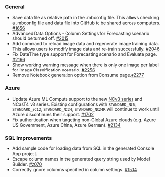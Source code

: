 ### General
- Save data file as relative path in the .mbconfig file. This allows checking a .mbconfig file and data file into GitHub to be shared across computers. [#1656](https://github.com/dotnet/machinelearning-modelbuilder/issues/1656)
- Advanced Data Options - Column Settings for Forecasting scenario should be turned off. [#2015](https://github.com/dotnet/machinelearning-modelbuilder/issues/2015)
- Add command to reload image data and regenerate image training data. This allows users to modify image data and re-train successfully. [#2046](https://github.com/dotnet/machinelearning-modelbuilder/issues/2046)
- Fix DateTime type support for Forecasting scenario and Evaluate page. [#2166](https://github.com/dotnet/machinelearning-modelbuilder/issues/2166)
- Show working warning message when there is only one image per label for Image Classification scenario. [#2256](https://github.com/dotnet/machinelearning-modelbuilder/issues/2256)
- Remove Notebook generation option from Consume page.[#2277](https://github.com/dotnet/machinelearning-modelbuilder/issues/2277)

### Azure 
- Update Azure ML Compute support to the new [NCv3 series](https://learn.microsoft.com/en-us/azure/virtual-machines/ncv3-series) and [NCasT4_v3 series](https://learn.microsoft.com/en-us/azure/virtual-machines/nct4-v3-series).  Existing configurations with `STANDARD_NC6`, `STANDARD_NC12`, `STANDARD_NC24`, `STANDARD_NC24R` will continue to work until Azure discontinues their support. [#1702](https://github.com/dotnet/machinelearning-modelbuilder/issues/1702)
- Fix authentication when targeting non-Global Azure clouds (e.g. Azure US Government, Azure China, Azure German). [#2134](https://github.com/dotnet/machinelearning-modelbuilder/issues/2134)

### SQL Improvements 
- Add sample code for loading data from SQL in the generated Console App project. 
- Escape column names in the generated query string used by Model Builder. [#2070](https://github.com/dotnet/machinelearning-modelbuilder/issues/2070)
- Correctly ignore columns specified in column settings. [#1504](https://github.com/dotnet/machinelearning-modelbuilder/issues/1504)

